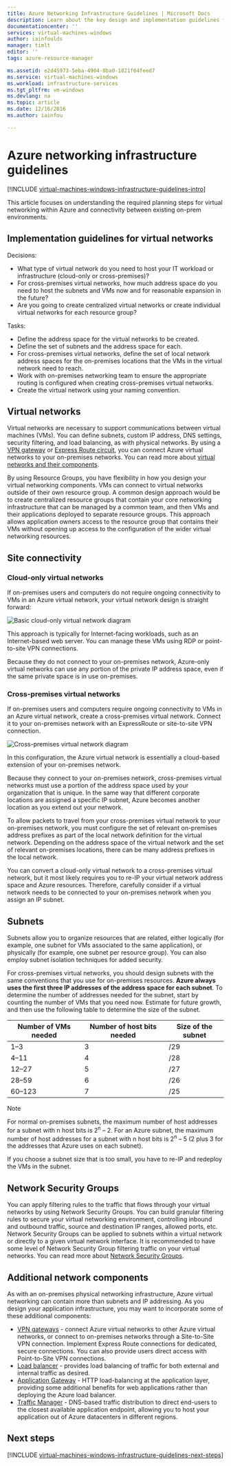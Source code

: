 ```yaml
---
title: Azure Networking Infrastructure Guidelines | Microsoft Docs
description: Learn about the key design and implementation guidelines for deploying virtual networking in Azure infrastructure services.
documentationcenter: ''
services: virtual-machines-windows
author: iainfoulds
manager: timlt
editor: ''
tags: azure-resource-manager

ms.assetid: e2d45973-5eba-4904-8ba0-1821f64feed7
ms.service: virtual-machines-windows
ms.workload: infrastructure-services
ms.tgt_pltfrm: vm-windows
ms.devlang: na
ms.topic: article
ms.date: 12/16/2016
ms.author: iainfou

---
```

# Azure networking infrastructure guidelines
[!INCLUDE [virtual-machines-windows-infrastructure-guidelines-intro](../../includes/virtual-machines-windows-infrastructure-guidelines-intro.md)]

This article focuses on understanding the required planning steps for virtual networking within Azure and connectivity between existing on-prem environments.

## Implementation guidelines for virtual networks
Decisions:

* What type of virtual network do you need to host your IT workload or infrastructure (cloud-only or cross-premises)?
* For cross-premises virtual networks, how much address space do you need to host the subnets and VMs now and for reasonable expansion in the future?
* Are you going to create centralized virtual networks or create individual virtual networks for each resource group?

Tasks:

* Define the address space for the virtual networks to be created.
* Define the set of subnets and the address space for each.
* For cross-premises virtual networks, define the set of local network address spaces for the on-premises locations that the VMs in the virtual network need to reach.
* Work with on-premises networking team to ensure the appropriate routing is configured when creating cross-premises virtual networks.
* Create the virtual network using your naming convention.

## Virtual networks
Virtual networks are necessary to support communications between virtual machines (VMs). You can define subnets, custom IP address, DNS settings, security filtering, and load balancing, as with physical networks. By using a [VPN gateway](../vpn-gateway/vpn-gateway-about-vpngateways.md) or [Express Route circuit](../expressroute/expressroute-introduction.md), you can connect Azure virtual networks to your on-premises networks. You can read more about [virtual networks and their components](../virtual-network/virtual-networks-overview.md).

By using Resource Groups, you have flexibility in how you design your virtual networking components. VMs can connect to virtual networks outside of their own resource group. A common design approach would be to create centralized resource groups that contain your core networking infrastructure that can be managed by a common team, and then VMs and their applications deployed to separate resource groups. This approach allows application owners access to the resource group that contains their VMs without opening up access to the configuration of the wider virtual networking resources.

## Site connectivity
### Cloud-only virtual networks
If on-premises users and computers do not require ongoing connectivity to VMs in an Azure virtual network, your virtual network design is straight forward:

![Basic cloud-only virtual network diagram](./media/virtual-machines-common-infrastructure-service-guidelines/vnet01.png)

This approach is typically for Internet-facing workloads, such as an Internet-based web server. You can manage these VMs using RDP or point-to-site VPN connections.

Because they do not connect to your on-premises network, Azure-only virtual networks can use any portion of the private IP address space, even if the same private space is in use on-premises.

### Cross-premises virtual networks
If on-premises users and computers require ongoing connectivity to VMs in an Azure virtual network, create a cross-premises virtual network.  Connect it to your on-premises network with an ExpressRoute or site-to-site VPN connection.

![Cross-premises virtual network diagram](./media/virtual-machines-common-infrastructure-service-guidelines/vnet02.png)

In this configuration, the Azure virtual network is essentially a cloud-based extension of your on-premises network.

Because they connect to your on-premises network, cross-premises virtual networks must use a portion of the address space used by your organization that is unique. In the same way that different corporate locations are assigned a specific IP subnet, Azure becomes another location as you extend out your network.

To allow packets to travel from your cross-premises virtual network to your on-premises network, you must configure the set of relevant on-premises address prefixes as part of the local network definition for the virtual network. Depending on the address space of the virtual network and the set of relevant on-premises locations, there can be many address prefixes in the local network.

You can convert a cloud-only virtual network to a cross-premises virtual network, but it most likely requires you to re-IP your virtual network address space and Azure resources. Therefore, carefully consider if a virtual network needs to be connected to your on-premises network when you assign an IP subnet.

## Subnets
Subnets allow you to organize resources that are related, either logically (for example, one subnet for VMs associated to the same application), or physically (for example, one subnet per resource group). You can also employ subnet isolation techniques for added security.

For cross-premises virtual networks, you should design subnets with the same conventions that you use for on-premises resources. **Azure always uses the first three IP addresses of the address space for each subnet**. To determine the number of addresses needed for the subnet, start by counting the number of VMs that you need now. Estimate for future growth, and then use the following table to determine the size of the subnet.

| Number of VMs needed | Number of host bits needed | Size of the subnet |
| --- | --- | --- |
| 1–3 |3 |/29 |
| 4–11 |4 |/28 |
| 12–27 |5 |/27 |
| 28–59 |6 |/26 |
| 60–123 |7 |/25 |

> [!NOTE]
> For normal on-premises subnets, the maximum number of host addresses for a subnet with n host bits is 2<sup>n</sup> – 2. For an Azure subnet, the maximum number of host addresses for a subnet with n host bits is 2<sup>n</sup> – 5 (2 plus 3 for the addresses that Azure uses on each subnet).
> 
> 

If you choose a subnet size that is too small, you have to re-IP and redeploy the VMs in the subnet.

## Network Security Groups
You can apply filtering rules to the traffic that flows through your virtual networks by using Network Security Groups. You can build granular filtering rules to secure your virtual networking environment, controlling inbound and outbound traffic, source and destination IP ranges, allowed ports, etc. Network Security Groups can be applied to subnets within a virtual network or directly to a given virtual network interface. It is recommended to have some level of Network Security Group filtering traffic on your virtual networks. You can read more about [Network Security Groups](../virtual-network/virtual-networks-nsg.md).

## Additional network components
As with an on-premises physical networking infrastructure, Azure virtual networking can contain more than subnets and IP addressing. As you design your application infrastructure, you may want to incorporate some of these additional components:

* [VPN gateways](../vpn-gateway/vpn-gateway-about-vpngateways.md) - connect Azure virtual networks to other Azure virtual networks, or connect to on-premises networks through a Site-to-Site VPN connection. Implement Express Route connections for dedicated, secure connections. You can also provide users direct access with Point-to-Site VPN connections.
* [Load balancer](../load-balancer/load-balancer-overview.md) - provides load balancing of traffic for both external and internal traffic as desired.
* [Application Gateway](../application-gateway/application-gateway-introduction.md) - HTTP load-balancing at the application layer, providing some additional benefits for web applications rather than deploying the Azure load balancer.
* [Traffic Manager](../traffic-manager/traffic-manager-overview.md) - DNS-based traffic distribution to direct end-users to the closest available application endpoint, allowing you to host your application out of Azure datacenters in different regions.

## Next steps
[!INCLUDE [virtual-machines-windows-infrastructure-guidelines-next-steps](../../includes/virtual-machines-windows-infrastructure-guidelines-next-steps.md)]

